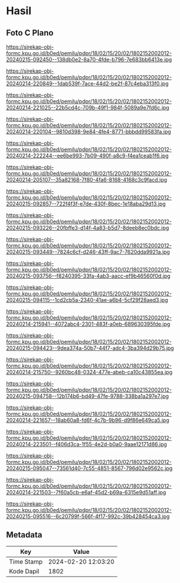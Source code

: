 # Hasil

## Foto C Plano

https://sirekap-obj-formc.kpu.go.id/b0ed/pemilu/pdpr/18/02/15/20/02/1802152002012-20240215-092450--138db0e2-8a70-4fde-b796-7e683bb6413e.jpg

https://sirekap-obj-formc.kpu.go.id/b0ed/pemilu/pdpr/18/02/15/20/02/1802152002012-20240214-220849--1dab539f-7ace-44d2-be2f-87c4eba313f0.jpg

https://sirekap-obj-formc.kpu.go.id/b0ed/pemilu/pdpr/18/02/15/20/02/1802152002012-20240214-221025--22b5cd4c-709b-49f1-984f-5089a9e7fd6c.jpg

https://sirekap-obj-formc.kpu.go.id/b0ed/pemilu/pdpr/18/02/15/20/02/1802152002012-20240214-220104--9810d398-9e84-4fe4-8771-bbbdd99583fa.jpg

https://sirekap-obj-formc.kpu.go.id/b0ed/pemilu/pdpr/18/02/15/20/02/1802152002012-20240214-222244--ee6be993-7b09-490f-a8c9-f4ea1ceab1f6.jpg

https://sirekap-obj-formc.kpu.go.id/b0ed/pemilu/pdpr/18/02/15/20/02/1802152002012-20240214-205107--35a82168-7f80-4fa6-8168-4168c3c9facd.jpg

https://sirekap-obj-formc.kpu.go.id/b0ed/pemilu/pdpr/18/02/15/20/02/1802152002012-20240215-092857--722f4f3f-e7de-430f-8bec-1e18aba29d13.jpg

https://sirekap-obj-formc.kpu.go.id/b0ed/pemilu/pdpr/18/02/15/20/02/1802152002012-20240215-093226--20fbffe3-d14f-4a83-b5d7-8deeb8ec0bdc.jpg

https://sirekap-obj-formc.kpu.go.id/b0ed/pemilu/pdpr/18/02/15/20/02/1802152002012-20240215-093449--7824c6cf-d246-43ff-9ac7-7620dda9921a.jpg

https://sirekap-obj-formc.kpu.go.id/b0ed/pemilu/pdpr/18/02/15/20/02/1802152002012-20240215-093756--f8240395-33fa-4ab3-aacc-ef9b46560f0d.jpg

https://sirekap-obj-formc.kpu.go.id/b0ed/pemilu/pdpr/18/02/15/20/02/1802152002012-20240215-094115--1cd2cb5a-2340-41ae-a6b4-5cf29f28aed3.jpg

https://sirekap-obj-formc.kpu.go.id/b0ed/pemilu/pdpr/18/02/15/20/02/1802152002012-20240214-215941--4072abc4-2301-483f-a0eb-689630395fde.jpg

https://sirekap-obj-formc.kpu.go.id/b0ed/pemilu/pdpr/18/02/15/20/02/1802152002012-20240215-094423--9dea374a-50b7-44f7-adc4-3ba394d29b75.jpg

https://sirekap-obj-formc.kpu.go.id/b0ed/pemilu/pdpr/18/02/15/20/02/1802152002012-20240214-215750--9260bc48-0324-477e-abeb-ca10c43855ea.jpg

https://sirekap-obj-formc.kpu.go.id/b0ed/pemilu/pdpr/18/02/15/20/02/1802152002012-20240215-094758--12b174b6-bd49-47fe-9788-338ba1a297e7.jpg

https://sirekap-obj-formc.kpu.go.id/b0ed/pemilu/pdpr/18/02/15/20/02/1802152002012-20240214-221657--18ab60a8-fd6f-4c7b-9b96-d9f86e649ca5.jpg

https://sirekap-obj-formc.kpu.go.id/b0ed/pemilu/pdpr/18/02/15/20/02/1802152002012-20240214-223501--f406d3ca-1f55-4e2d-b0a0-9aae12171d86.jpg

https://sirekap-obj-formc.kpu.go.id/b0ed/pemilu/pdpr/18/02/15/20/02/1802152002012-20240215-095047--73561d40-7c55-4851-8567-796d02e9562c.jpg

https://sirekap-obj-formc.kpu.go.id/b0ed/pemilu/pdpr/18/02/15/20/02/1802152002012-20240214-221503--7f60a5cb-e6af-45d2-b69a-6315e9d51aff.jpg

https://sirekap-obj-formc.kpu.go.id/b0ed/pemilu/pdpr/18/02/15/20/02/1802152002012-20240215-095516--6c20799f-566f-4f17-992c-39b428454ca3.jpg


## Metadata

| Key        | Value               |
| ---------- | ------------------- |
| Time Stamp | 2024-02-20 12:03:20 |
| Kode Dapil | 1802                |




